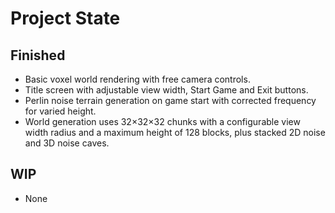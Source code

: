 # Project State

## Finished
- Basic voxel world rendering with free camera controls.
- Title screen with adjustable view width, Start Game and Exit buttons.
- Perlin noise terrain generation on game start with corrected frequency for varied height.
- World generation uses 32×32×32 chunks with a configurable view width radius and a maximum height of 128 blocks, plus stacked 2D noise and 3D noise caves.

## WIP
- None
